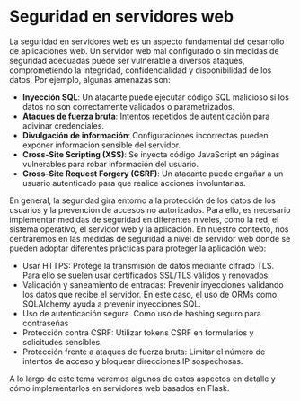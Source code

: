 # Seguridad en servidores web

La seguridad en servidores web es un aspecto fundamental del desarrollo de aplicaciones web. Un servidor web mal configurado o sin medidas de seguridad adecuadas puede ser vulnerable a diversos ataques, comprometiendo la integridad, confidencialidad y disponibilidad de los datos. Por ejemplo, algunas amenazas son:

- **Inyección SQL**: Un atacante puede ejecutar código SQL malicioso si los datos no son correctamente validados o parametrizados.
- **Ataques de fuerza bruta**: Intentos repetidos de autenticación para adivinar credenciales.
- **Divulgación de información**: Configuraciones incorrectas pueden exponer información sensible del servidor.
- **Cross-Site Scripting (XSS)**: Se inyecta código JavaScript en páginas vulnerables para robar información del usuario.
- **Cross-Site Request Forgery (CSRF)**: Un atacante puede engañar a un usuario autenticado para que realice acciones involuntarias.


En general, la seguridad gira entorno a la protección de los datos de los usuarios y la prevención de accesos no autorizados. Para ello, es necesario implementar medidas de seguridad en diferentes niveles, como la red, el sistema operativo, el servidor web y la aplicación. En nuestro contexto, nos centraremos en las medidas de seguridad a nivel de servidor web donde se pueden adoptar diferentes prácticas para proteger la aplicación web:

- Usar HTTPS: Protege la transmisión de datos mediante cifrado TLS. Para ello se suelen usar certificados SSL/TLS válidos y renovados.
- Validación y saneamiento de entradas: Prevenir inyecciones validando los datos que recibe el servidor. En este caso, el uso de ORMs como SQLAlchemy ayuda a prevenir inyecciones SQL.
- Uso de autenticación segura. Como uso de hashing seguro para contraseñas
- Protección contra CSRF: Utilizar tokens CSRF en formularios y solicitudes sensibles. 
- Protección frente a ataques de fuerza bruta: Limitar el número de intentos de acceso y bloquear direcciones IP sospechosas.

A lo largo de este tema veremos algunos de estos aspectos en detalle y cómo implementarlos en servidores web basados en Flask.